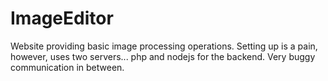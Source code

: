 # ImageEditor
Website providing basic image processing operations. Setting up is a pain, however, uses two servers... php and nodejs for the backend. Very buggy communication in between.
